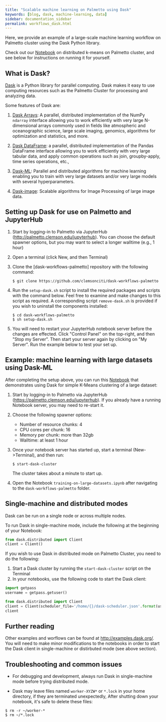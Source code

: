 ```yaml
---
title: "Scalable machine learning on Palmetto using Dask"
keywords: [blog, dask, machine-learning, data]
sidebar: documentation_sidebar
permalink: workflows_dask.html
---
```


Here, we provide an example of a large-scale machine learning workflow on Palmetto cluster
using the Dask Python library.

Check out our [Notebook](https://github.com/clemsonciti/dask-workflows-palmetto/blob/master/training-on-large-datasets.ipynb)
on distributed k-means on Palmetto cluster,
and see below for instructions on running it for yourself.

## What is Dask? 

[Dask](https://docs.dask.org/en/latest) is a Python library
for parallel computing.
Dask makes it easy to use computing resources such as
the Palmetto Cluster
for processing and analyzing data.

Some features of Dask are:

1. [Dask Arrays](https://docs.dask.org/en/latest/array.html):
A parallel, distributed implementation of the NumPy `ndarray` interface
allowing you to work efficiently with very large N-dimensional arrays
commonly used in fields like atmospheric and oceanographic science,
large scale imaging, genomics, algorithms for optimization and statistics, and more.

1. [Dask DataFrame](https://docs.dask.org/en/latest/dataframe.html):
a parallel, distributed implementation of the Pandas DataFrame interface
allowing you to work efficiently with very large tabular data,
and apply common operations such as join, groupby-apply, time series operations, etc.,

1. [Dask-ML](http://ml.dask.org/):
Parallel and distributed algorithms for machine learning
enabling you to train with very large datasets and/or very large models with several hyperparameters.

1. [Dask-image](https://dask-image.readthedocs.io/en/latest/):
  Scalable algorithms for Image Processing of large image data.

## Setting up Dask for use on Palmetto and JupyterHub

1. Start by logging-in to Palmetto via JupyterHub (<http://palmetto.clemson.edu/jupyterhub>).
   You can choose the default spawner options, but you may want to select a longer walltime (e.g., 1 hour)
2. Open a terminal (click New, and then Terminal)
3. Clone the [dask-workflows-palmetto] repository with the following command:

   ```
   $ git clone https://github.com/clemsonciti/dask-workflows-palmetto 
   ```
4. Run the `setup-dask.sh` script to install the required packages and scripts
   with the command below.
   Feel free to examine and make changes to this script as required.
   A corresponding script `remove-dask.sh` is provided if you wish to uninstall the components installed:
   
   ```
   $ cd dask-workflows-palmetto
   $ sh setup-dask.sh
   ```
 
5. You will need to restart your JupyterHub notebook server before the changes are effected.
   Click "Control Panel" on the top-right, and then "Stop my Server".
   Then start your server again by
   clicking on "My Server".
   Run the example below to test your set up.

## Example: machine learning with large datasets using Dask-ML

After completing the setup above,
you can run this [Notebook](https://github.com/clemsonciti/dask-workflows-palmetto/blob/master/training-on-large-datasets.ipynb)
that demonstrates using Dask for simple K-Means clustering of a large dataset:

1. Start by logging-in to Palmetto via JupyterHub (<https://palmetto.clemson.edu/jupyterhub>).
   If you already have a running Notebook server,
   you may need to re-start it.
   
2. Choose the following spawner options:

    * Number of resource chunks: 4
    * CPU cores per chunk: 16
    * Memory per chunk: more than 32gb
    * Walltime: at least 1 hour
    
3. Once your notebook server has started up, start a terminal (New->Terminal), and then run:

   ```
   $ start-dask-cluster
   ```
   
   The cluster takes about a minute to start up.
    
4. Open the Notebook `training-on-large-datasets.ipynb` after navigating
   to the `dask-workflows-palmetto` folder.
   
## Single-machine and distributed modes

Dask can be run on a single node
or across multiple nodes.

To run Dask in single-machine mode,
include the following at the beginning of your Notebook:

```python
from dask.distributed import Client
client = Client()
```

If you wish to use Dask in distributed mode on Palmetto Cluster,
you need to do the following:

1. Start a Dask cluster by running the `start-dask-cluster` script on the Terminal
2. In your notebooks, use the following code to start the Dask client:

```python
import getpass
username = getpass.getuser()

from dask.distributed import Client
client = Client(scheduler_file='/home/{}/dask-scheduler.json'.format(username))
client
```

## Further reading

Other examples and worflows can be found at <http://examples.dask.org/>.
You will need to make minor modifications to the notebooks
in order to start the Dask client in single-machine or distirbuted mode (see above section).

## Troubleshooting and common issues

* For debugging and development, always run Dask in single-machine mode before
trying distributed mode.

* Dask may leave files named `worker-XYZW*` or `*.lock` in your home directory,
if they are terminated unexpectedly,
After shutting down your notebook,
it's safe to delete these files:

```
$ rm -r ~/worker-*
$ rm ~/*.lock
```
